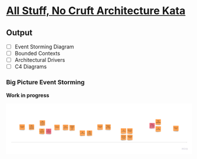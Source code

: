 # [All Stuff, No Cruft Architecture Kata](http://fundamentalsofsoftwarearchitecture.com/katas/kata?id=AllStuffNoCruft)

## Output

- [ ] Event Storming Diagram
- [ ] Bounded Contexts
- [ ] Architectural Drivers
- [ ] C4 Diagrams

### Big Picture Event Storming

**Work in progress**

![](./assets/WIP-big-picture-event-storming.jpg)
